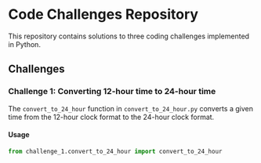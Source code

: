 # Code Challenges Repository

This repository contains solutions to three coding challenges implemented in Python.

## Challenges

### Challenge 1: Converting 12-hour time to 24-hour time

The `convert_to_24_hour` function in `convert_to_24_hour.py` converts a given time from the 12-hour clock format to the 24-hour clock format.

#### Usage
```python
from challenge_1.convert_to_24_hour import convert_to_24_hour


